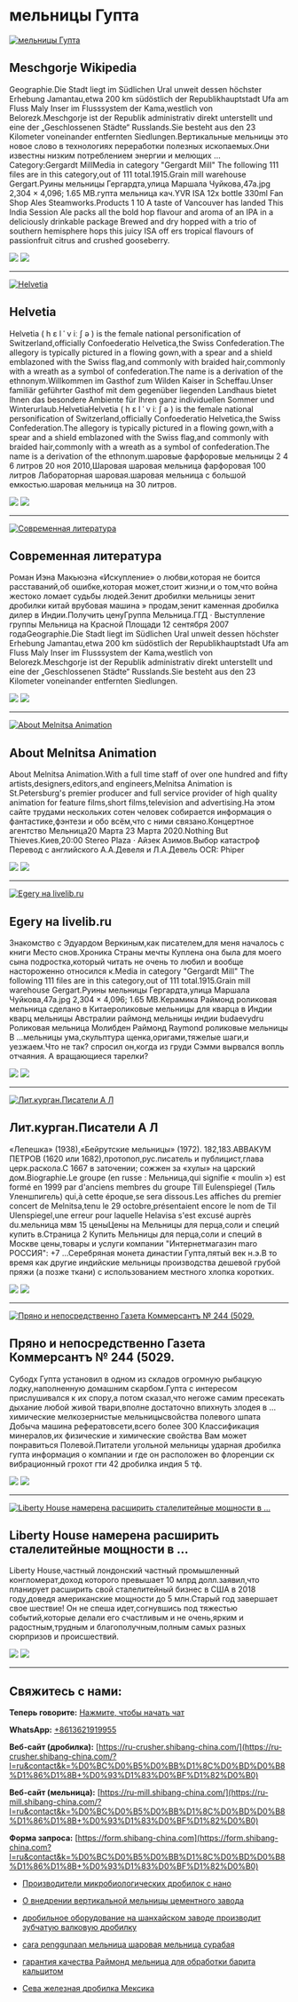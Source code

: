 # мельницы Гупта

<a href="https://swt.shibang-china.com/?l=ru&img&k=%D0%BC%D0%B5%D0%BB%D1%8C%D0%BD%D0%B8%D1%86%D1%8B+%D0%93%D1%83%D0%BF%D1%82%D0%B0" target="_blank">![мельницы Гупта](http://static.shibang-china.com/all-800x300/436.jpg)</a>

## Meschgorje Wikipedia
Geographie.Die Stadt liegt im S&#252;dlichen Ural unweit dessen h&#246;chster Erhebung Jamantau,etwa 200 km s&#252;d&#246;stlich der Republikhauptstadt Ufa am Fluss Maly Inser im Flusssystem der Kama,westlich von Belorezk.Meschgorje ist der Republik administrativ direkt unterstellt und eine der „Geschlossenen St&#228;dte“ Russlands.Sie besteht aus den 23 Kilometer voneinander entfernten Siedlungen.Вертикальные мельницы это новое слово в технологиях переработки полезных ископаемых.Они известны низким потреблением энергии и мелющих …Category:Gergardt MillMedia in category &quot;Gergardt Mill&quot; The following 111 files are in this category,out of 111 total.1915.Grain mill warehouse Gergart.Руины мельницы Гергардта,улица Маршала Чуйкова,47а.jpg 2,304 &#215; 4,096; 1.65 MB.гупта мельница кач.YVR ISA 12x bottle 330ml Fan Shop Ales Steamworks.Products 1 10 A taste of Vancouver has landed This India Session Ale packs all the bold hop flavour and aroma of an IPA in a deliciously drinkable package Brewed and dry hopped with a trio of southern hemisphere hops this juicy ISA off ers tropical flavours of passionfruit citrus and crushed gooseberry.


<a href="https://whatsapp.shibangsoft.com/WhatsApp.php" target="_blank" title="WhatsApp">![](http://static.shibang-china.com/icon/whatsapp.png)</a> <a href="https://swt.shibang-china.com/?l=ru&icon&k=%D0%BC%D0%B5%D0%BB%D1%8C%D0%BD%D0%B8%D1%86%D1%8B+%D0%93%D1%83%D0%BF%D1%82%D0%B0" target="_blank">![](http://static.shibang-china.com/icon/chat-ru.png)</a>

---

<a href="https://swt.shibang-china.com/?l=ru&img&k=%D0%BC%D0%B5%D0%BB%D1%8C%D0%BD%D0%B8%D1%86%D1%8B+%D0%93%D1%83%D0%BF%D1%82%D0%B0" target="_blank">![Helvetia](http://static.shibang-china.com/all-800x300/1082.jpg)</a>

## Helvetia
Helvetia ( h ɛ l ˈ v iː ʃ ə ) is the female national personification of Switzerland,officially Confoederatio Helvetica,the Swiss Confederation.The allegory is typically pictured in a flowing gown,with a spear and a shield emblazoned with the Swiss flag,and commonly with braided hair,commonly with a wreath as a symbol of confederation.The name is a derivation of the ethnonym.Willkommen im Gasthof zum Wilden Kaiser in Scheffau.Unser famili&#228;r gef&#252;hrter Gasthof mit dem gegen&#252;ber liegenden Landhaus bietet Ihnen das besondere Ambiente f&#252;r Ihren ganz individuellen Sommer und Winterurlaub.HelvetiaHelvetia ( h ɛ l ˈ v iː ʃ ə ) is the female national personification of Switzerland,officially Confoederatio Helvetica,the Swiss Confederation.The allegory is typically pictured in a flowing gown,with a spear and a shield emblazoned with the Swiss flag,and commonly with braided hair,commonly with a wreath as a symbol of confederation.The name is a derivation of the ethnonym.шаровые фарфоровые мельницы 2 4 6 литров 20 ноя 2010,Шаровая шаровая мельница фарфоровая 100 литров Лабораторная шаровая.шаровая мельница с большой емкостью.шаровая мельница на 30 литров.


<a href="https://whatsapp.shibangsoft.com/WhatsApp.php" target="_blank" title="WhatsApp">![](http://static.shibang-china.com/icon/whatsapp.png)</a> <a href="https://swt.shibang-china.com/?l=ru&icon&k=%D0%BC%D0%B5%D0%BB%D1%8C%D0%BD%D0%B8%D1%86%D1%8B+%D0%93%D1%83%D0%BF%D1%82%D0%B0" target="_blank">![](http://static.shibang-china.com/icon/chat-ru.png)</a>

---

<a href="https://swt.shibang-china.com/?l=ru&img&k=%D0%BC%D0%B5%D0%BB%D1%8C%D0%BD%D0%B8%D1%86%D1%8B+%D0%93%D1%83%D0%BF%D1%82%D0%B0" target="_blank">![Современная литература](http://static.shibang-china.com/all-800x300/989.jpg)</a>

## Современная литература
Роман Иэна Макьюэна &#171;Искупление&#187; о любви,которая не боится расставаний,об ошибке,которая может,стоит жизни,и о том,что война жестоко ломает судьбы людей.Зенит дробилки мельницы зенит дробилки китай врубовая машина &#187; продам,зенит каменная дробилка дилер в Индии.Получить ценуГруппа Мельница.ГГД&nbsp;&#0183;&#32;Выступление группы Мельница на Красной Площади 12 сентября 2007 годаGeographie.Die Stadt liegt im S&#252;dlichen Ural unweit dessen h&#246;chster Erhebung Jamantau,etwa 200 km s&#252;d&#246;stlich der Republikhauptstadt Ufa am Fluss Maly Inser im Flusssystem der Kama,westlich von Belorezk.Meschgorje ist der Republik administrativ direkt unterstellt und eine der „Geschlossenen St&#228;dte“ Russlands.Sie besteht aus den 23 Kilometer voneinander entfernten Siedlungen.


<a href="https://whatsapp.shibangsoft.com/WhatsApp.php" target="_blank" title="WhatsApp">![](http://static.shibang-china.com/icon/whatsapp.png)</a> <a href="https://swt.shibang-china.com/?l=ru&icon&k=%D0%BC%D0%B5%D0%BB%D1%8C%D0%BD%D0%B8%D1%86%D1%8B+%D0%93%D1%83%D0%BF%D1%82%D0%B0" target="_blank">![](http://static.shibang-china.com/icon/chat-ru.png)</a>

---

<a href="https://swt.shibang-china.com/?l=ru&img&k=%D0%BC%D0%B5%D0%BB%D1%8C%D0%BD%D0%B8%D1%86%D1%8B+%D0%93%D1%83%D0%BF%D1%82%D0%B0" target="_blank">![About Melnitsa Animation](http://static.shibang-china.com/all-800x300/426.jpg)</a>

## About Melnitsa Animation
About Melnitsa Animation.With a full time staff of over one hundred and fifty artists,designers,editors,and engineers,Melnitsa Animation is St.Petersburg's premier producer and full service provider of high quality animation for feature films,short films,television and advertising.На этом сайте трудами нескольких сотен человек собирается информация о фантастике,фэнтези и обо всём,что с ними связано.Концертное агентство Мельница20 Марта 23 Марта 2020.Nothing But Thieves.Киев,20:00 Stereo Plaza&nbsp;&#0183;&#32;Айзек Азимов.Выбор катастроф Перевод с английского А.А.Девеля и Л.А.Девель OCR: Phiper


<a href="https://whatsapp.shibangsoft.com/WhatsApp.php" target="_blank" title="WhatsApp">![](http://static.shibang-china.com/icon/whatsapp.png)</a> <a href="https://swt.shibang-china.com/?l=ru&icon&k=%D0%BC%D0%B5%D0%BB%D1%8C%D0%BD%D0%B8%D1%86%D1%8B+%D0%93%D1%83%D0%BF%D1%82%D0%B0" target="_blank">![](http://static.shibang-china.com/icon/chat-ru.png)</a>

---

<a href="https://swt.shibang-china.com/?l=ru&img&k=%D0%BC%D0%B5%D0%BB%D1%8C%D0%BD%D0%B8%D1%86%D1%8B+%D0%93%D1%83%D0%BF%D1%82%D0%B0" target="_blank">![Egery на livelib.ru](http://static.shibang-china.com/all-800x300/921.jpg)</a>

## Egery на livelib.ru
Знакомство с Эдуардом Веркиным,как писателем,для меня началось с книги Место снов.Хроника Страны мечты Куплена она была для моего сына подростка,который читать не очень то любил и вообще настороженно относился к.Media in category &quot;Gergardt Mill&quot; The following 111 files are in this category,out of 111 total.1915.Grain mill warehouse Gergart.Руины мельницы Гергардта,улица Маршала Чуйкова,47а.jpg 2,304 &#215; 4,096; 1.65 MB.Керамика Раймонд роликовая мельница сделано в Китаероликовые мельницы для кварца в Индии кварц мельницы Австралии раймонд мельницы индии budaevydru Роликовая мельница Молибден Раймонд Raymond роликовые мельницы В …мельницы ума,скульптура щенка,оригами,тяжелые шаги,и уезжаем.Что не так? спросил он,когда из груди Сэмми вырвался вопль отчаяния. А вращающиеся тарелки?


<a href="https://whatsapp.shibangsoft.com/WhatsApp.php" target="_blank" title="WhatsApp">![](http://static.shibang-china.com/icon/whatsapp.png)</a> <a href="https://swt.shibang-china.com/?l=ru&icon&k=%D0%BC%D0%B5%D0%BB%D1%8C%D0%BD%D0%B8%D1%86%D1%8B+%D0%93%D1%83%D0%BF%D1%82%D0%B0" target="_blank">![](http://static.shibang-china.com/icon/chat-ru.png)</a>

---

<a href="https://swt.shibang-china.com/?l=ru&img&k=%D0%BC%D0%B5%D0%BB%D1%8C%D0%BD%D0%B8%D1%86%D1%8B+%D0%93%D1%83%D0%BF%D1%82%D0%B0" target="_blank">![Лит.курган.Писатели А Л](http://static.shibang-china.com/all-800x300/1228.jpg)</a>

## Лит.курган.Писатели А Л
&#171;Лепешка&#187; (1938),&#171;Бейрутские мельницы&#187; (1972). 182,183.АВВАКУМ ПЕТРОВ (1620 или 1682),протопоп,рус.писатель и публицист,глава церк.раскола.С 1667 в заточении; сожжен за &#171;хулы&#187; на царский дом.Biographie.Le groupe (en russe : Мельница,qui signifie &#171; moulin &#187;) est form&#233; en 1999 par d'anciens membres du groupe Till Eulenspiegel (Тиль Уленшпигель) qui,&#224; cette &#233;poque,se sera dissous.Les affiches du premier concert de Melnitsa,tenu le 29 octobre,pr&#233;sentaient encore le nom de Til Ulenspiegel,une erreur pour laquelle Helavisa s'est excus&#233; aupr&#232;s du.мельница мвм 15 ценыЦены на Мельницы для перца,соли и специй купить в.Страница 2 Купить Мельницы для перца,соли и специй в Москве цены,товары и услуги компании &quot;Интернетмагазин maro РОССИЯ&quot;: +7 …Серебряная монета династии Гупта,пятый век н.э.В то время как другие индийские мельницы производства дешевой грубой пряжи (а позже ткани) с использованием местного хлопка коротких.


<a href="https://whatsapp.shibangsoft.com/WhatsApp.php" target="_blank" title="WhatsApp">![](http://static.shibang-china.com/icon/whatsapp.png)</a> <a href="https://swt.shibang-china.com/?l=ru&icon&k=%D0%BC%D0%B5%D0%BB%D1%8C%D0%BD%D0%B8%D1%86%D1%8B+%D0%93%D1%83%D0%BF%D1%82%D0%B0" target="_blank">![](http://static.shibang-china.com/icon/chat-ru.png)</a>

---

<a href="https://swt.shibang-china.com/?l=ru&img&k=%D0%BC%D0%B5%D0%BB%D1%8C%D0%BD%D0%B8%D1%86%D1%8B+%D0%93%D1%83%D0%BF%D1%82%D0%B0" target="_blank">![Пряно и непосредственно Газета Коммерсантъ № 244 (5029.](http://static.shibang-china.com/all-800x300/484.jpg)</a>

## Пряно и непосредственно Газета Коммерсантъ № 244 (5029.
Субодх Гупта установил в одном из складов огромную рыбацкую лодку,наполненную домашним скарбом.Гупта с интересом прислушивался к их спору,а потом сказал,что негоже самим пресекать дыхание любой живой твари,вполне достаточно впихнуть злодея в …химические мелкозернистые мельницысвойства полевого шпата Добыча машина рефератовсети,всего более 300 Классификация минералов,их физические и химические свойства Вам может понравиться Полевой.Питатели угольной мельницы ударная дробилка гупта информация о компании и где он расположен во флоренции ск вибрационный грохот гти 42 дробилка индия 5 тф.


<a href="https://whatsapp.shibangsoft.com/WhatsApp.php" target="_blank" title="WhatsApp">![](http://static.shibang-china.com/icon/whatsapp.png)</a> <a href="https://swt.shibang-china.com/?l=ru&icon&k=%D0%BC%D0%B5%D0%BB%D1%8C%D0%BD%D0%B8%D1%86%D1%8B+%D0%93%D1%83%D0%BF%D1%82%D0%B0" target="_blank">![](http://static.shibang-china.com/icon/chat-ru.png)</a>

---

<a href="https://swt.shibang-china.com/?l=ru&img&k=%D0%BC%D0%B5%D0%BB%D1%8C%D0%BD%D0%B8%D1%86%D1%8B+%D0%93%D1%83%D0%BF%D1%82%D0%B0" target="_blank">![Liberty House намерена расширить сталелитейные мощности в …](http://static.shibang-china.com/all-800x300/221.jpg)</a>

## Liberty House намерена расширить сталелитейные мощности в …
Liberty House,частный лондонский частный промышленный конгломерат,доход которого превышает 10 млрд долл.заявил,что планирует расширить свой сталелитейный бизнес в США в 2018 году,доведя американские мощности до 5 млн.Старый год завершает свое шествие! Он не спеша идет,согнувшись под тяжестью событий,которые делали его счастливым и не очень,ярким и радостным,трудным и благополучным,полным самых разных сюрпризов и происшествий.

<a href="https://whatsapp.shibangsoft.com/WhatsApp.php" target="_blank" title="WhatsApp">![](http://static.shibang-china.com/icon/whatsapp.png)</a> <a href="https://swt.shibang-china.com/?l=ru&icon&k=%D0%BC%D0%B5%D0%BB%D1%8C%D0%BD%D0%B8%D1%86%D1%8B+%D0%93%D1%83%D0%BF%D1%82%D0%B0" target="_blank">![](http://static.shibang-china.com/icon/chat-ru.png)</a>

---
## Свяжитесь с нами:

**Теперь говорите:** [Нажмите, чтобы начать чат](https://swt.shibang-china.com?l=ru&contact&k=%D0%BC%D0%B5%D0%BB%D1%8C%D0%BD%D0%B8%D1%86%D1%8B+%D0%93%D1%83%D0%BF%D1%82%D0%B0)

**WhatsApp:**  [+8613621919955](https://whatsapp.shibangsoft.com/WhatsApp.php)

**Веб-сайт (дробилка):** [https://ru-crusher.shibang-china.com/](https://ru-crusher.shibang-china.com/?l=ru&contact&k=%D0%BC%D0%B5%D0%BB%D1%8C%D0%BD%D0%B8%D1%86%D1%8B+%D0%93%D1%83%D0%BF%D1%82%D0%B0)

**Веб-сайт (мельница):** [https://ru-mill.shibang-china.com/](https://ru-mill.shibang-china.com/?l=ru&contact&k=%D0%BC%D0%B5%D0%BB%D1%8C%D0%BD%D0%B8%D1%86%D1%8B+%D0%93%D1%83%D0%BF%D1%82%D0%B0)

**Форма запроса:** [https://form.shibang-china.com](https://form.shibang-china.com?l=ru&contact&k=%D0%BC%D0%B5%D0%BB%D1%8C%D0%BD%D0%B8%D1%86%D1%8B+%D0%93%D1%83%D0%BF%D1%82%D0%B0)

* [Производители микробиологических дробилок с нано](../121/%D0%9F%D1%80%D0%BE%D0%B8%D0%B7%D0%B2%D0%BE%D0%B4%D0%B8%D1%82%D0%B5%D0%BB%D0%B8%20%D0%BC%D0%B8%D0%BA%D1%80%D0%BE%D0%B1%D0%B8%D0%BE%D0%BB%D0%BE%D0%B3%D0%B8%D1%87%D0%B5%D1%81%D0%BA%D0%B8%D1%85%20%D0%B4%D1%80%D0%BE%D0%B1%D0%B8%D0%BB%D0%BE%D0%BA%20%D1%81%20%D0%BD%D0%B0%D0%BD%D0%BE.md)

* [О внедрении вертикальной мельницы цементного завода](../121/%D0%9E%20%D0%B2%D0%BD%D0%B5%D0%B4%D1%80%D0%B5%D0%BD%D0%B8%D0%B8%20%D0%B2%D0%B5%D1%80%D1%82%D0%B8%D0%BA%D0%B0%D0%BB%D1%8C%D0%BD%D0%BE%D0%B9%20%D0%BC%D0%B5%D0%BB%D1%8C%D0%BD%D0%B8%D1%86%D1%8B%20%D1%86%D0%B5%D0%BC%D0%B5%D0%BD%D1%82%D0%BD%D0%BE%D0%B3%D0%BE%20%D0%B7%D0%B0%D0%B2%D0%BE%D0%B4%D0%B0.md)

* [дробильное оборудование на шанхайском заводе производит зубчатую валковую дробилку](../123/%D0%B4%D1%80%D0%BE%D0%B1%D0%B8%D0%BB%D1%8C%D0%BD%D0%BE%D0%B5%20%D0%BE%D0%B1%D0%BE%D1%80%D1%83%D0%B4%D0%BE%D0%B2%D0%B0%D0%BD%D0%B8%D0%B5%20%D0%BD%D0%B0%20%D1%88%D0%B0%D0%BD%D1%85%D0%B0%D0%B9%D1%81%D0%BA%D0%BE%D0%BC%20%D0%B7%D0%B0%D0%B2%D0%BE%D0%B4%D0%B5%20%D0%BF%D1%80%D0%BE%D0%B8%D0%B7%D0%B2%D0%BE%D0%B4%D0%B8%D1%82%20%D0%B7%D1%83%D0%B1%D1%87%D0%B0%D1%82%D1%83%D1%8E%20%D0%B2%D0%B0%D0%BB%D0%BA%D0%BE%D0%B2%D1%83%D1%8E%20%D0%B4%D1%80%D0%BE%D0%B1%D0%B8%D0%BB%D0%BA%D1%83.md)

* [cara penggunaan мельница шаровая мельница сурабая](../121/cara%20penggunaan%20%D0%BC%D0%B5%D0%BB%D1%8C%D0%BD%D0%B8%D1%86%D0%B0%20%D1%88%D0%B0%D1%80%D0%BE%D0%B2%D0%B0%D1%8F%20%D0%BC%D0%B5%D0%BB%D1%8C%D0%BD%D0%B8%D1%86%D0%B0%20%D1%81%D1%83%D1%80%D0%B0%D0%B1%D0%B0%D1%8F.md)

* [гарантия качества Раймонд мельница для обработки барита кальцитом](../121/%D0%B3%D0%B0%D1%80%D0%B0%D0%BD%D1%82%D0%B8%D1%8F%20%D0%BA%D0%B0%D1%87%D0%B5%D1%81%D1%82%D0%B2%D0%B0%20%D0%A0%D0%B0%D0%B9%D0%BC%D0%BE%D0%BD%D0%B4%20%D0%BC%D0%B5%D0%BB%D1%8C%D0%BD%D0%B8%D1%86%D0%B0%20%D0%B4%D0%BB%D1%8F%20%D0%BE%D0%B1%D1%80%D0%B0%D0%B1%D0%BE%D1%82%D0%BA%D0%B8%20%D0%B1%D0%B0%D1%80%D0%B8%D1%82%D0%B0%20%D0%BA%D0%B0%D0%BB%D1%8C%D1%86%D0%B8%D1%82%D0%BE%D0%BC.md)

* [Сева железная дробилка Мексика](../123/%D0%A1%D0%B5%D0%B2%D0%B0%20%D0%B6%D0%B5%D0%BB%D0%B5%D0%B7%D0%BD%D0%B0%D1%8F%20%D0%B4%D1%80%D0%BE%D0%B1%D0%B8%D0%BB%D0%BA%D0%B0%20%D0%9C%D0%B5%D0%BA%D1%81%D0%B8%D0%BA%D0%B0.md)